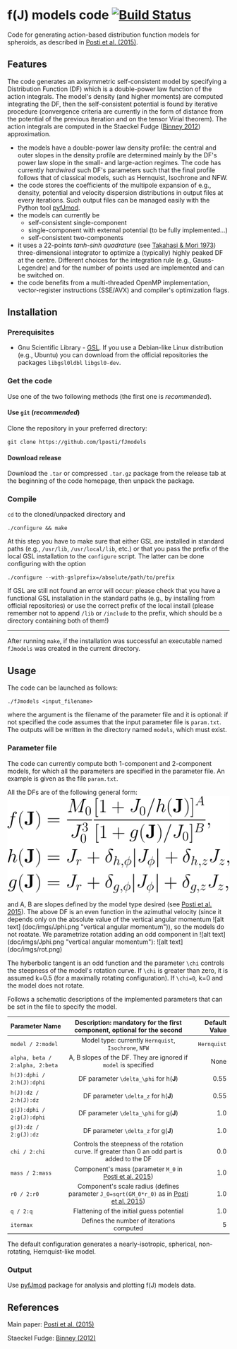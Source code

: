 # f(J) models code  [![Build Status](https://drone.io/github.com/lposti/fJmodels/status.png)](https://drone.io/github.com/lposti/fJmodels/latest) 

Code for generating action-based distribution function models for spheroids,
as described in [Posti et al. (2015)](http://adsabs.harvard.edu/abs/2015MNRAS.447.3060P).

## Features

The code generates an axisymmetric self-consistent model by specifying a Distribution Function (DF) which is a double-power law function of the action integrals. The model's density (and higher moments) are computed integrating the DF, then the self-consistent potential is found by iterative procedure (convergence criteria are currently in the form of distance from the potential of the previous iteration and on the tensor Virial theorem). The action integrals are computed in the Staeckel Fudge ([Binney 2012](http://adsabs.harvard.edu/abs/2012MNRAS.426.1324B)) approximation.

- the models have a double-power law density profile: the central and outer slopes in the density profile are determined mainly by the DF's power law slope in the small- and large-action regimes. The code has currently *hardwired* such DF's parameters such that the final profile follows that of classical models, such as Hernquist, Isochrone and NFW.
- the code stores the coefficients of the multipole expansion of e.g., density, potential and velocity dispersion distributions in output files at every iterations. Such output files can be managed easily with the Python tool [pyfJmod](https://github.com/lposti/pyfJmod).
- the models can currently be
  - self-consistent single-component
  - single-component with external potential (to be fully implemented...)
  - self-consistent two-components
- it uses a  22-points *tanh-sinh quadrature* (see [Takahasi & Mori 1973](http://www.ems-ph.org/journals/show_abstract.php?issn=0034-5318&vol=9&iss=3&rank=12)) three-dimensional integrator to optimize a (typically) highly peaked DF at the centre. Different choices for the integration rule (e.g., Gauss-Legendre) and for the number of points used are implemented and can be switched on.
- the code benefits from a multi-threaded OpenMP implementation, vector-register instructions (SSE/AVX) and compiler's optimization flags.

## Installation

### Prerequisites

* Gnu Scientific Library - [GSL](http://www.gnu.org/software/gsl/).
If you use a Debian-like Linux distribution (e.g., Ubuntu) you can download from the official repositories the packages `libgsl0ldbl` `libgsl0-dev`.

### Get the code

Use one of the two following methods (the first one is *recommended*).

#### Use `git` (*recommended*)

Clone the repository in your preferred directory:
```
git clone https://github.com/lposti/fJmodels
```

#### Download release

Download the `.tar` or compressed `.tar.gz` package from the release tab at the beginning of the code homepage, then unpack the package. 

### Compile


`cd` to the cloned/unpacked directory and
```
./configure && make
```
At this step you have to make sure that either GSL are installed in standard paths (e.g., `/usr/lib`, `/usr/local/lib`, etc.) or that you pass the prefix of the local GSL installation to the `configure` script.
The latter can be done configuring with the option
```
./configure --with-gslprefix=/absolute/path/to/prefix
```

If GSL are still not found an error will occur: please check that you have a functional GSL installation in the standard paths (e.g., by installing from official repositories) or use the correct prefix of the local install (please remember not to append `/lib` or `/include` to the prefix, which should be a directory containing both of them!)


-------------------------------------------

After running `make`, if the installation was successful an executable named `fJmodels` was created in the current directory.

## Usage

The code can be launched as follows:
```
./fJmodels <input_filename>
```
where the argument is the filename of the parameter file and it is optional: if not specified the code assumes that the input parameter file is `param.txt`.
The outputs will be written in the directory named `models`, which must exist.

### Parameter file

The code can currently compute both 1-component and 2-component models, for which all the parameters are specified in the parameter file.
An example is given as the file `param.txt`.

All the DFs are of the following general form:
![alt text][DF]

[DF]: doc/imgs/DF.png "Distribution Function"
and A, B are slopes defined by the model type desired (see [Posti et al. 2015](http://adsabs.harvard.edu/abs/2015MNRAS.447.3060P)).
The above DF is an even function in the azimuthal velocity (since it depends only on the absolute value of the vertical angular momentum ![alt text] (doc/imgs/Jphi.png "vertical angular momentum")), so the models do not roatate. We parametrize rotation adding an odd component in ![alt text] (doc/imgs/Jphi.png "vertical angular momentum"):
![alt text] (doc/imgs/rot.png)

The hyberbolic tangent is an odd function and the parameter `\chi` controls the steepness of the model's rotation curve. If `\chi` is greater than zero, it is assumed k=0.5 (for a maximally rotating configuration). If `\chi=0`, k=0 and the model does not rotate.

Follows a schematic descriptions of the implemented parameters that can be set in the file to specify the model.

| Parameter Name | Description: mandatory for the first component, optional for the second | Default Value |
|:-------------- |:-----------------------------------------------------------------------:| -------------:|
| `model / 2:model` | Model type: currently `Hernquist`, `Isochrone`, `NFW` | `Hernquist` | 
| `alpha, beta / 2:alpha, 2:beta` | A, B slopes of the DF. They are ignored if `model` is specified | None |
| `h(J):dphi / 2:h(J):dphi` | DF parameter `\delta_\phi` for h(**J**) | 0.55 |
| `h(J):dz / 2:h(J):dz` | DF parameter `\delta_z` for h(**J**) | 0.55 |
| `g(J):dphi / 2:g(J):dphi` | DF parameter `\delta_\phi` for g(**J**) | 1.0 |
| `g(J):dz / 2:g(J):dz` | DF parameter `\delta_z` for g(**J**) | 1.0 |
| `chi / 2:chi` | Controls the steepness of the rotation curve. If greater than 0 an odd part is added to the DF | 0.0 |
| `mass / 2:mass` | Component's mass (parameter `M_0` in [Posti et al. 2015](http://adsabs.harvard.edu/abs/2015MNRAS.447.3060P)) | 1.0 |
| `r0 / 2:r0` | Component's scale radius (defines parameter `J_0=sqrt(GM_0*r_0)` as in [Posti et al. 2015](http://adsabs.harvard.edu/abs/2015MNRAS.447.3060P)) | 1.0 |
| `q / 2:q` | Flattening of the initial guess potential | 1.0 |
| `itermax` | Defines the number of iterations computed | 5 | 

The default configuration generates a nearly-isotropic, spherical, non-rotating, Hernquist-like model. 

### Output

Use [pyfJmod](https://github.com/lposti/pyfJmod) package for analysis and plotting f(J) models data.

## References

Main paper: [Posti et al. (2015)](http://adsabs.harvard.edu/abs/2015MNRAS.447.3060P)

Staeckel Fudge: [Binney (2012)](http://adsabs.harvard.edu/abs/2012MNRAS.426.1324B)
